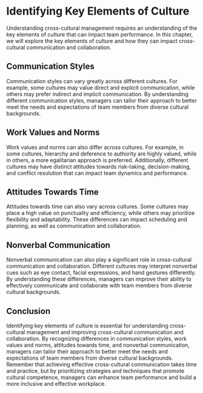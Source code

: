 # Identifying Key Elements of Culture

Understanding cross-cultural management requires an understanding of the key elements of culture that can impact team performance. In this chapter, we will explore the key elements of culture and how they can impact cross-cultural communication and collaboration.

Communication Styles
--------------------

Communication styles can vary greatly across different cultures. For example, some cultures may value direct and explicit communication, while others may prefer indirect and implicit communication. By understanding different communication styles, managers can tailor their approach to better meet the needs and expectations of team members from diverse cultural backgrounds.

Work Values and Norms
---------------------

Work values and norms can also differ across cultures. For example, in some cultures, hierarchy and deference to authority are highly valued, while in others, a more egalitarian approach is preferred. Additionally, different cultures may have distinct attitudes towards risk-taking, decision-making, and conflict resolution that can impact team dynamics and performance.

Attitudes Towards Time
----------------------

Attitudes towards time can also vary across cultures. Some cultures may place a high value on punctuality and efficiency, while others may prioritize flexibility and adaptability. These differences can impact scheduling and planning, as well as communication and collaboration.

Nonverbal Communication
-----------------------

Nonverbal communication can also play a significant role in cross-cultural communication and collaboration. Different cultures may interpret nonverbal cues such as eye contact, facial expressions, and hand gestures differently. By understanding these differences, managers can improve their ability to effectively communicate and collaborate with team members from diverse cultural backgrounds.

Conclusion
----------

Identifying key elements of culture is essential for understanding cross-cultural management and improving cross-cultural communication and collaboration. By recognizing differences in communication styles, work values and norms, attitudes towards time, and nonverbal communication, managers can tailor their approach to better meet the needs and expectations of team members from diverse cultural backgrounds. Remember that achieving effective cross-cultural communication takes time and practice, but by prioritizing strategies and techniques that promote cultural competence, managers can enhance team performance and build a more inclusive and effective workplace.


